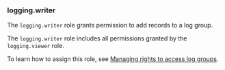 ### logging.writer

The `logging.writer` role grants permission to add records to a log group.

The `logging.writer` role includes all permissions granted by the `logging.viewer` role.

To learn how to assign this role, see [Managing rights to access log groups](../logging/operations/access-rights.md).

